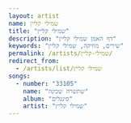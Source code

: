 ```yaml
---
layout: artist
name: שמילי קליין
title: "שמילי קליין"
description: "דף האמן שמילי קליין"
keywords: "שירים, מוזיקה, שמילי קליין"
permalink: /artists/שמילי-קליין/
redirect_from:
  - /artists/list/שמילי קליין
songs:
  - number: "33105"
    name: "שתשרה שכינה"
    album: "סינגלים"
    artist: "שמילי קליין"
---
```

